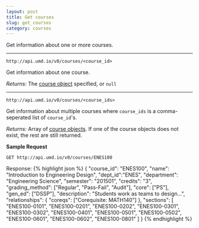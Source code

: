 ```yaml
---
layout: post
title: Get courses
slug: get_courses
category: courses
---
```


Get information about one or more courses.

----

`http://api.umd.io/v0/courses/<course_id>`

Get information about one course.

*Returns:* The [course object](#course_object) specified, or `null`

----

`http://api.umd.io/v0/courses/<course_ids>`

Get information about multiple courses where `course_ids` is a comma-seperated list of `course_id`'s.

*Returns:* Array of [course objects](#course_object). If one of the course objects does not exist, the rest are still returned.

<!-- EXAMPLE -->
**Sample Request**

`GET http://api.umd.io/v0/courses/ENES100`

Response:
{% highlight json %}
{
  "course_id": "ENES100",
  "name": "Introduction to Engineering Design",
  "dept_id":"ENES",
  "department": "Engineering Science",
  "semester": "201501",
  "credits": "3",
  "grading_method": ["Regular", "Pass-Fail", "Audit"],
  "core": ["PS"],
  "gen_ed": ["DSSP"],
  "description": "Students work as teams to design...",
  "relationships": {
    "coreqs": ["Corequisite: MATH140"]
  },
  "sections": [
    "ENES100-0101",
    "ENES100-0201",
    "ENES100-0202",
    "ENES100-0301",
    "ENES100-0302",
    "ENES100-0401",
    "ENES100-0501",
    "ENES100-0502",
    "ENES100-0601",
    "ENES100-0602",
    "ENES100-0801"
  ]
}
{% endhighlight %}
<!-- END -->